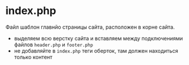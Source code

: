 # index.php
Файл шаблон главнйо страницы сайта, расположен в корне сайта.

- выделяем всю верстку сайта и вставляем между подключениями файлов `header.php` и `footer.php`
- не добавляйте в `index.php` теги оберток, там должен находиться только контент
